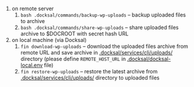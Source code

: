 1. on remote server
    1. `bash .docksal/commands/backup-wp-uploads` – backup uploaded files to archive
    2. `bash .docksal/commands/share-wp-uploads` – share uploaded files archive to $DOCROOT with secret hash URL
2. on local machine (via Docksal)
    1. `fin download-wp-uploads` – download the uploaded files archive from remote URL and save archive in [.docksal/services/cli/uploads/]() directory (please define `REMOTE_HOST_URL` in [.docksal/docksal-local.env]() file)
    2. `fin restore-wp-uploads` – restore the latest archive from [.docksal/services/cli/uploads/]() directory to uploaded files
